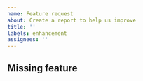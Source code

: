 ```yaml
---
name: Feature request
about: Create a report to help us improve
title: ''
labels: enhancement
assignees: ''
---
```


## Missing feature

<!-- Please tell us about what you'd like to see in PHAIDRA -->
